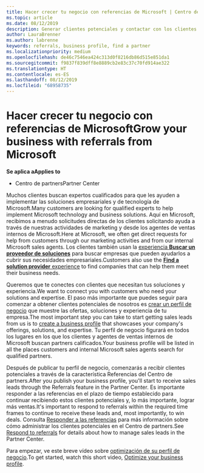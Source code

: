 ```yaml
---
title: Hacer crecer tu negocio con referencias de Microsoft | Centro de partners
ms.topic: article
ms.date: 08/12/2019
description: Generar clientes potenciales y contactar con los clientes que necesitan ayuda para la implementación de soluciones y productos de Microsoft.
author: LauraBrenner
ms.author: labrenne
keywords: referrals, business profile, find a partner
ms.localizationpriority: medium
ms.openlocfilehash: de46c7546ea424c313d0f8216db86d515e851da1
ms.sourcegitcommit: f9837f839dff8e8889cb2e83c37c70fd914ae322
ms.translationtype: HT
ms.contentlocale: es-ES
ms.lasthandoff: 08/12/2019
ms.locfileid: "68958735"
---
```

<!-- FWLink:  https://go.microsoft.com/fwlink/?linkid=849775 (top of page) -->

# <a name="grow-your-business-with-referrals-from-microsoft"></a><span data-ttu-id="fb242-104">Hacer crecer tu negocio con referencias de Microsoft</span><span class="sxs-lookup"><span data-stu-id="fb242-104">Grow your business with referrals from Microsoft</span></span>

<span data-ttu-id="fb242-105">**Se aplica a**</span><span class="sxs-lookup"><span data-stu-id="fb242-105">**Applies to**</span></span>

-  <span data-ttu-id="fb242-106">Centro de partners</span><span class="sxs-lookup"><span data-stu-id="fb242-106">Partner Center</span></span>

<span data-ttu-id="fb242-107">Muchos clientes buscan expertos cualificados para que les ayuden a implementar las soluciones empresariales y de tecnología de Microsoft.</span><span class="sxs-lookup"><span data-stu-id="fb242-107">Many customers are looking for qualified experts to help implement Microsoft technology and business solutions.</span></span> <span data-ttu-id="fb242-108">Aquí en Microsoft, recibimos a menudo solicitudes directas de los clientes solicitando ayuda a través de nuestras actividades de marketing y desde los agentes de ventas internos de Microsoft.</span><span class="sxs-lookup"><span data-stu-id="fb242-108">Here at Microsoft, we often get direct requests for help from customers through our marketing activities and from our internal Microsoft sales agents.</span></span> <span data-ttu-id="fb242-109">Los clientes también usan la [experiencia **Buscar un proveedor de soluciones**](https://www.microsoft.com/solution-providers/search) para buscar empresas que pueden ayudarlos a cubrir sus necesidades empresariales.</span><span class="sxs-lookup"><span data-stu-id="fb242-109">Customers also use the [**Find a solution provider** experience](https://www.microsoft.com/solution-providers/search) to find companies that can help them meet their business needs.</span></span> 

<span data-ttu-id="fb242-110">Queremos que te conectes con clientes que necesitan tus soluciones y experiencia.</span><span class="sxs-lookup"><span data-stu-id="fb242-110">We want to connect you with customers who need your solutions and expertise.</span></span> <span data-ttu-id="fb242-111">El paso más importante que puedes seguir para comenzar a obtener clientes potenciales de nosotros es [crear un perfil de negocio](create-a-marketing-profile.md) que muestre las ofertas, soluciones y experiencia de tu empresa.</span><span class="sxs-lookup"><span data-stu-id="fb242-111">The most important step you can take to start getting sales leads from us is to [create a business profile](create-a-marketing-profile.md) that showcases your company's offerings, solutions, and expertise.</span></span> <span data-ttu-id="fb242-112">Tu perfil de negocio figurará en todos los lugares en los que los clientes y agentes de ventas internos de Microsoft buscan partners calificados.</span><span class="sxs-lookup"><span data-stu-id="fb242-112">Your business profile will be listed in all the places customers and internal Microsoft sales agents search for qualified partners.</span></span> 

 <span data-ttu-id="fb242-113">Después de publicar tu perfil de negocio, comenzarás a recibir clientes potenciales a través de la característica Referencias del Centro de partners.</span><span class="sxs-lookup"><span data-stu-id="fb242-113">After you publish your business profile, you'll start to receive sales leads through the Referrals feature in the Partner Center.</span></span> <span data-ttu-id="fb242-114">Es importante responder a las referencias en el plazo de tiempo establecido para continuar recibiendo estos clientes potenciales y, lo más importante, lograr más ventas.</span><span class="sxs-lookup"><span data-stu-id="fb242-114">It's important to respond to referrals within the required time frames to continue to receive these leads and, most importantly, to win deals.</span></span> <span data-ttu-id="fb242-115">Consulta [Responder a las referencias](responding-to-referrals.md) para más información sobre cómo administrar los clientes potenciales en el Centro de partners.</span><span class="sxs-lookup"><span data-stu-id="fb242-115">See [Respond to referrals](responding-to-referrals.md) for details about how to manage sales leads in the Partner Center.</span></span>  

<span data-ttu-id="fb242-116">Para empezar, ve este breve vídeo sobre [optimización de su perfil de negocio](https://player.vimeo.com/video/252788046).</span><span class="sxs-lookup"><span data-stu-id="fb242-116">To get started, watch this short video, [Optimize your business profile](https://player.vimeo.com/video/252788046).</span></span>  

<!-- 
*  [Analyze your business profile](analyze-your-marketing-profile.md) Regularly review and optimize your business profile to make sure you’re getting in front of your target customers.
-->
